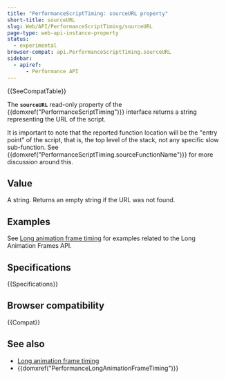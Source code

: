 ```yaml
---
title: "PerformanceScriptTiming: sourceURL property"
short-title: sourceURL
slug: Web/API/PerformanceScriptTiming/sourceURL
page-type: web-api-instance-property
status:
  - experimental
browser-compat: api.PerformanceScriptTiming.sourceURL
sidebar:
  - apiref:
      - Performance API
---
```


{{SeeCompatTable}}

The **`sourceURL`** read-only property of the {{domxref("PerformanceScriptTiming")}} interface returns a string representing the URL of the script.

It is important to note that the reported function location will be the "entry point" of the script, that is, the top level of the stack, not any specific slow sub-function. See {{domxref("PerformanceScriptTiming.sourceFunctionName")}} for more discussion around this.

## Value

A string. Returns an empty string if the URL was not found.

## Examples

See [Long animation frame timing](/en-US/docs/Web/API/Performance_API/Long_animation_frame_timing#examples) for examples related to the Long Animation Frames API.

## Specifications

{{Specifications}}

## Browser compatibility

{{Compat}}

## See also

- [Long animation frame timing](/en-US/docs/Web/API/Performance_API/Long_animation_frame_timing)
- {{domxref("PerformanceLongAnimationFrameTiming")}}
